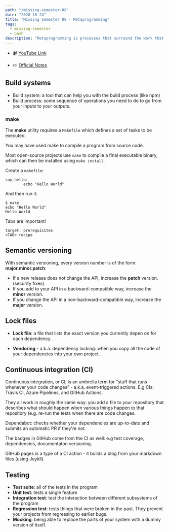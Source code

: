 ```yaml
---
path: "/missing-semester-08"
date: "2020-10-24"
title: "Missing Semester 08 - Metaprogramming"
tags:
  - missing-semester
  - bash
description: "Metaprogramming is processes that surround the work that you do when working with software: how your system is built, how it's tested and how you add dependencies to it. "
---
```


- 📹 [YouTube Link](https://www.youtube.com/watch?v=_Ms1Z4xfqv4&feature=emb_logo)

- ✏️ [Official Notes](https://missing.csail.mit.edu/2020/metaprogramming/)

## Build systems

- Build system: a tool that can help you with the build process (like npm)
- Build process: some sequence of operations you need to do to go from your inputs to your outputs.

### make

The **make** utility requires a `Makefile` which defines a set of tasks to be executed. 

You may have used make to compile a program from source code. 

Most open-source projects use `make` to compile a final executable binary, which can then be installed using `make install`.

Create a `makefile`:

```
say_hello:
        echo "Hello World"
```

And then run it:

```
$ make
echo "Hello World"
Hello World
```

Tabs are important!

```
target: prerequisites
<TAB> recipe
```

## Semantic versioning

With semantic versioning, every version number is of the form: **major.minor.patch**:

- If a new release does not change the API, increase the **patch** version. (security fixes)
- If you add to your API in a backward-compatible way, increase the **minor** version.
- If you change the API in a non-backward-compatible way, increase the **major** version.

## Lock files 

- **Lock file**: a file that lists the exact version you currently depen on for each dependency.

- **Vendoring** - a.k.a. dependency locking: when you copy all the code of your dependencies into your own project. 

 ## Continuous integration (CI)

Continuous integration, or CI, is an umbrella term for “stuff that runs whenever your code changes” - a.k.a. event-triggered actions. E.g CIs: Travis CI, Azure Pipelines, and GitHub Actions.

They all work in roughly the same way: you add a file to your repository that describes what should happen when various things happen to that repository (e.g. re-run the tests when there are code changes. 

Dependabot: checks whether your dependencies are up-to-date and submits an automatic PR if they're not.

The badges in GitHub come from the CI as well: e.g test coverage, dependencies, documentaton versioning.

GitHub pages is a type of a CI action - it builds a blog from your markdown files (using Jeykll).

## Testing

- **Test suite**: all of the tests in the program
- **Unit test**: tests a single feature
- **Integration test**: test the interaction between different subsystems of the program
- **Regression test**: tests things that were broken in the past. They prevent your projects from regressing to earlier bugs.
- **Mocking**: being able to replace the parts of your system with a dummy version of itself.